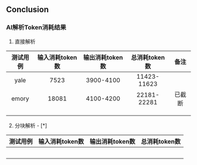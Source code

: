 ## Conclusion



### AI解析Token消耗结果

1. 直接解析

| 测试用例 | 输入消耗token数 | 输出消耗token数 | 总消耗token数 |  备注  |
| :------: | :-------------: | :-------------: | :-----------: | :----: |
|   yale   |      7523       |    3900-4100    |  11423-11623  |        |
|  emory   |      18081      |    4100-4200    |  22181-22281  | 已截断 |
|          |                 |                 |               |        |
|          |                 |                 |               |        |
|          |                 |                 |               |        |

2. 分块解析 - [*]

| 测试用例 | 输入消耗token数 | 输出消耗token数 | 总消耗token数 |
| :------: | :-------------: | :-------------: | :-----------: |
|          |                 |                 |               |
|          |                 |                 |               |
|          |                 |                 |               |
|          |                 |                 |               |
|          |                 |                 |               |

